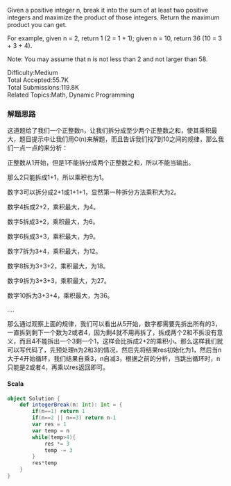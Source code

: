 Given a positive integer n, break it into the sum of at least two positive integers and maximize the product of those integers. Return the maximum product you can get.

For example, given n = 2, return 1 (2 = 1 + 1); given n = 10, return 36 (10 = 3 + 3 + 4).

Note: You may assume that n is not less than 2 and not larger than 58.

Difficulty:Medium  
Total Accepted:55.7K  
Total Submissions:119.8K  
Related Topics:Math, Dynamic Programming

### 解题思路
这道题给了我们一个正整数n，让我们拆分成至少两个正整数之和，使其乘积最大，题目提示中让我们用O(n)来解题，而且告诉我们找7到10之间的规律，那么我们一点一点的来分析：

正整数从1开始，但是1不能拆分成两个正整数之和，所以不能当输出。

那么2只能拆成1+1，所以乘积也为1。

数字3可以拆分成2+1或1+1+1，显然第一种拆分方法乘积大为2。

数字4拆成2+2，乘积最大，为4。

数字5拆成3+2，乘积最大，为6。

数字6拆成3+3，乘积最大，为9。

数字7拆为3+4，乘积最大，为12。

数字8拆为3+3+2，乘积最大，为18。

数字9拆为3+3+3，乘积最大，为27。

数字10拆为3+3+4，乘积最大，为36。

....

那么通过观察上面的规律，我们可以看出从5开始，数字都需要先拆出所有的3，一直拆到剩下一个数为2或者4，因为剩4就不用再拆了，拆成两个2和不拆没有意义，而且4不能拆出一个3剩一个1，这样会比拆成2+2的乘积小。那么这样我们就可以写代码了，先预处理n为2和3的情况，然后先将结果res初始化为1，然后当n大于4开始循环，我们结果自乘3，n自减3，根据之前的分析，当跳出循环时，n只能是2或者4，再乘以res返回即可。
#### Scala
```scala
object Solution {
    def integerBreak(n: Int): Int = {
        if(n==1) return 1
        if(n==2 || n==3) return n-1
        var res = 1
        var temp = n
        while(temp>4){
            res *= 3
            temp -= 3
        }
        res*temp
    }
}
```